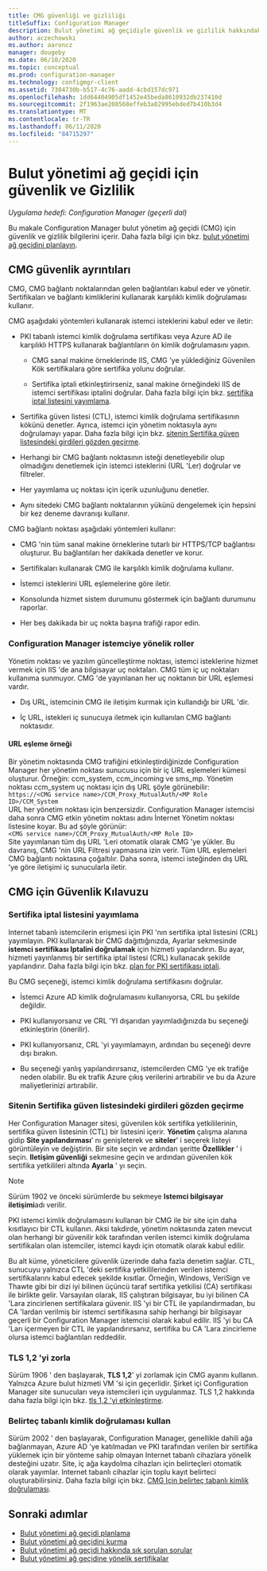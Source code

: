 ```yaml
---
title: CMG güvenliği ve gizliliği
titleSuffix: Configuration Manager
description: Bulut yönetimi ağ geçidiyle güvenlik ve gizlilik hakkındaki rehberlik ve öneriler hakkında bilgi edinin.
author: aczechowski
ms.author: aaroncz
manager: dougeby
ms.date: 06/10/2020
ms.topic: conceptual
ms.prod: configuration-manager
ms.technology: configmgr-client
ms.assetid: 7304730b-b517-4c76-aadd-4cbd157dc971
ms.openlocfilehash: 1dd64404905df1452e45beda8610932db237410d
ms.sourcegitcommit: 2f1963ae208568effeb3a82995ebded7b410b3d4
ms.translationtype: MT
ms.contentlocale: tr-TR
ms.lasthandoff: 06/11/2020
ms.locfileid: "84715297"
---
```

# <a name="security-and-privacy-for-the-cloud-management-gateway"></a>Bulut yönetimi ağ geçidi için güvenlik ve Gizlilik

*Uygulama hedefi: Configuration Manager (geçerli dal)*

Bu makale Configuration Manager bulut yönetim ağ geçidi (CMG) için güvenlik ve gizlilik bilgilerini içerir. Daha fazla bilgi için bkz. [bulut yönetimi ağ geçidini planlayın](plan-cloud-management-gateway.md).

## <a name="cmg-security-details"></a>CMG güvenlik ayrıntıları

CMG, CMG bağlantı noktalarından gelen bağlantıları kabul eder ve yönetir. Sertifikaları ve bağlantı kimliklerini kullanarak karşılıklı kimlik doğrulaması kullanır.

CMG aşağıdaki yöntemleri kullanarak istemci isteklerini kabul eder ve iletir:

- PKI tabanlı istemci kimlik doğrulama sertifikası veya Azure AD ile karşılıklı HTTPS kullanarak bağlantıların ön kimlik doğrulamasını yapın.

  - CMG sanal makine örneklerinde IIS, CMG 'ye yüklediğiniz Güvenilen Kök sertifikalara göre sertifika yolunu doğrular.

  - Sertifika iptali etkinleştirirseniz, sanal makine örneğindeki IIS de istemci sertifikası iptalini doğrular. Daha fazla bilgi için bkz. [sertifika iptal listesini yayımlama](#bkmk_crl).

- Sertifika güven listesi (CTL), istemci kimlik doğrulama sertifikasının kökünü denetler. Ayrıca, istemci için yönetim noktasıyla aynı doğrulamayı yapar. Daha fazla bilgi için bkz. [sitenin Sertifika güven listesindeki girdileri gözden geçirme](#bkmk_ctl).

- Herhangi bir CMG bağlantı noktasının isteği denetleyebilir olup olmadığını denetlemek için istemci isteklerini (URL 'Ler) doğrular ve filtreler.  

- Her yayımlama uç noktası için içerik uzunluğunu denetler.

- Aynı sitedeki CMG bağlantı noktalarının yükünü dengelemek için hepsini bir kez deneme davranışı kullanır.

CMG bağlantı noktası aşağıdaki yöntemleri kullanır:

- CMG 'nin tüm sanal makine örneklerine tutarlı bir HTTPS/TCP bağlantısı oluşturur. Bu bağlantıları her dakikada denetler ve korur.

- Sertifikaları kullanarak CMG ile karşılıklı kimlik doğrulama kullanır.

- İstemci isteklerini URL eşlemelerine göre iletir.

- Konsolunda hizmet sistem durumunu göstermek için bağlantı durumunu raporlar.

- Her beş dakikada bir uç nokta başına trafiği rapor edin.

### <a name="configuration-manager-client-facing-roles"></a>Configuration Manager istemciye yönelik roller

Yönetim noktası ve yazılım güncelleştirme noktası, istemci isteklerine hizmet vermek için IIS 'de ana bilgisayar uç noktaları. CMG tüm iç uç noktaları kullanıma sunmuyor. CMG 'de yayınlanan her uç noktanın bir URL eşlemesi vardır.

- Dış URL, istemcinin CMG ile iletişim kurmak için kullandığı bir URL 'dir.

- İç URL, istekleri iç sunucuya iletmek için kullanılan CMG bağlantı noktasıdır.

#### <a name="url-mapping-example"></a>URL eşleme örneği

Bir yönetim noktasında CMG trafiğini etkinleştirdiğinizde Configuration Manager her yönetim noktası sunucusu için bir iç URL eşlemeleri kümesi oluşturur. Örneğin: ccm_system, ccm_incoming ve sms_mp. Yönetim noktası ccm_system uç noktası için dış URL şöyle görünebilir:  
`https://<CMG service name>/CCM_Proxy_MutualAuth/<MP Role ID>/CCM_System`  
URL her yönetim noktası için benzersizdir. Configuration Manager istemcisi daha sonra CMG etkin yönetim noktası adını İnternet Yönetim noktası listesine koyar. Bu ad şöyle görünür:  
`<CMG service name>/CCM_Proxy_MutualAuth/<MP Role ID>`  
Site yayımlanan tüm dış URL 'Leri otomatik olarak CMG 'ye yükler. Bu davranış, CMG 'nin URL Filtresi yapmasına izin verir. Tüm URL eşlemeleri CMG bağlantı noktasına çoğaltılır. Daha sonra, istemci isteğinden dış URL 'ye göre iletişimi iç sunucularla iletir.

## <a name="security-guidance-for-cmg"></a>CMG için Güvenlik Kılavuzu

<a name="bkmk_crl"></a>

### <a name="publish-the-certificate-revocation-list"></a>Sertifika iptal listesini yayımlama

Internet tabanlı istemcilerin erişmesi için PKI 'nın sertifika iptal listesini (CRL) yayımlayın. PKI kullanarak bir CMG dağıttığınızda, Ayarlar sekmesinde **istemci sertifikası Iptalini doğrulamak** için hizmeti yapılandırın. Bu ayar, hizmeti yayınlanmış bir sertifika iptal listesi (CRL) kullanacak şekilde yapılandırır. Daha fazla bilgi için bkz. [plan for PKI sertifikası iptali](../../../plan-design/security/plan-for-security.md#BKMK_PlanningForCRLs).

Bu CMG seçeneği, istemci kimlik doğrulama sertifikasını doğrular.

- İstemci Azure AD kimlik doğrulamasını kullanıyorsa, CRL bu şekilde değildir.

- PKI kullanıyorsanız ve CRL 'YI dışarıdan yayımladığınızda bu seçeneği etkinleştirin (önerilir).

- PKI kullanıyorsanız, CRL 'yi yayımlamayın, ardından bu seçeneği devre dışı bırakın.

- Bu seçeneği yanlış yapılandırırsanız, istemcilerden CMG 'ye ek trafiğe neden olabilir. Bu ek trafik Azure çıkış verilerini artırabilir ve bu da Azure maliyetlerinizi artırabilir.<!-- SCCMDocs#1434 -->

<a name="bkmk_ctl"></a>

### <a name="review-entries-in-the-sites-certificate-trust-list"></a>Sitenin Sertifika güven listesindeki girdileri gözden geçirme

<!--503739-->
Her Configuration Manager sitesi, güvenilen kök sertifika yetkililerinin, sertifika güven listesinin (CTL) bir listesini içerir. **Yönetim** çalışma alanına gidip **Site yapılandırması**' nı genişleterek ve **siteler**' i seçerek listeyi görüntüleyin ve değiştirin. Bir site seçin ve ardından şeritte **Özellikler** ' i seçin. **Iletişim güvenliği** sekmesine geçin ve ardından güvenilen kök sertifika yetkilileri altında **Ayarla** ' yı seçin.

> [!Note]
> Sürüm 1902 ve önceki sürümlerde bu sekmeye **Istemci bilgisayar iletişimi**adı verilir.<!-- SCCMDocs#1645 -->

PKI istemci kimlik doğrulamasını kullanan bir CMG ile bir site için daha kısıtlayıcı bir CTL kullanın. Aksi takdirde, yönetim noktasında zaten mevcut olan herhangi bir güvenilir kök tarafından verilen istemci kimlik doğrulama sertifikaları olan istemciler, istemci kaydı için otomatik olarak kabul edilir.

Bu alt küme, yöneticilere güvenlik üzerinde daha fazla denetim sağlar. CTL, sunucuyu yalnızca CTL 'deki sertifika yetkililerinden verilen istemci sertifikalarını kabul edecek şekilde kısıtlar. Örneğin, Windows, VeriSign ve Thawte gibi bir dizi iyi bilinen üçüncü taraf sertifika yetkilisi (CA) sertifikası ile birlikte gelir. Varsayılan olarak, IIS çalıştıran bilgisayar, bu iyi bilinen CA 'Lara zincirlenen sertifikalara güvenir. IIS 'yi bir CTL ile yapılandırmadan, bu CA 'lardan verilmiş bir istemci sertifikasına sahip herhangi bir bilgisayar geçerli bir Configuration Manager istemcisi olarak kabul edilir. IIS 'yi bu CA 'Ları içermeyen bir CTL ile yapılandırırsanız, sertifika bu CA 'Lara zincirleme olursa istemci bağlantıları reddedilir.

### <a name="enforce-tls-12"></a><a name="bkmk_tls"></a>TLS 1,2 'yi zorla

<!-- SCCMDocs-pr#4021 -->

Sürüm 1906 ' den başlayarak, **TLS 1,2**' yi zorlamak için CMG ayarını kullanın. Yalnızca Azure bulut hizmeti VM 'si için geçerlidir. Şirket içi Configuration Manager site sunucuları veya istemcileri için uygulanmaz. TLS 1,2 hakkında daha fazla bilgi için bkz. [tls 1,2 'yi etkinleştirme](../../../plan-design/security/enable-tls-1-2.md).

### <a name="use-token-based-authentication"></a>Belirteç tabanlı kimlik doğrulaması kullan

Sürüm 2002 ' den başlayarak,<!--5686290--> Configuration Manager, genellikle dahili ağa bağlanmayan, Azure AD 'ye katılmadan ve PKI tarafından verilen bir sertifika yüklemek için bir yönteme sahip olmayan Internet tabanlı cihazlara yönelik desteğini uzatır. Site, iç ağa kaydolma cihazları için belirteçleri otomatik olarak yayımlar. Internet tabanlı cihazlar için toplu kayıt belirteci oluşturabilirsiniz. Daha fazla bilgi için bkz. [CMG Için belirteç tabanlı kimlik doğrulaması](../../deploy/deploy-clients-cmg-token.md).<!-- SCCMDocs#2331 -->

## <a name="next-steps"></a>Sonraki adımlar

- [Bulut yönetimi ağ geçidi planlama](plan-cloud-management-gateway.md)
- [Bulut yönetimi ağ geçidini kurma](setup-cloud-management-gateway.md)
- [Bulut yönetimi ağ geçidi hakkında sık sorulan sorular](cloud-management-gateway-faq.md)
- [Bulut yönetimi ağ geçidine yönelik sertifikalar](certificates-for-cloud-management-gateway.md)
